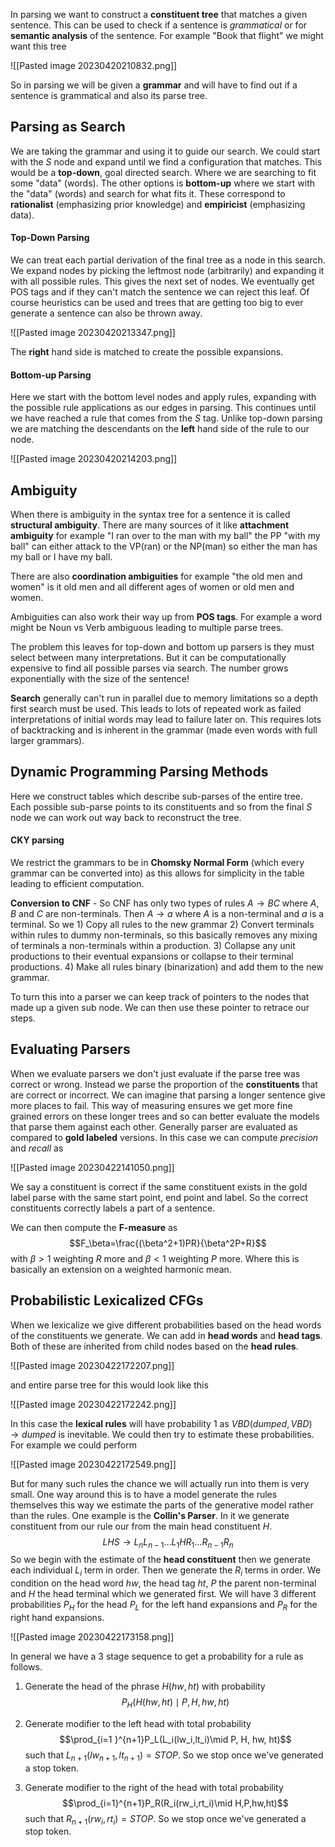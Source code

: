 In parsing we want to construct a **constituent tree** that matches a given sentence. This can be used to check if a sentence is *grammatical* or for **semantic analysis** of the sentence. For example "Book that flight" we might want this tree 

![[Pasted image 20230420210832.png]]

So in parsing we will be given a **grammar** and will have to find out if a sentence is grammatical and also its parse tree.

## Parsing as Search
We are taking the grammar and using it to guide our search. We could start with the $S$ node and expand until we find a configuration that matches. This would be a **top-down**, goal directed search. Where we are searching to fit some "data" (words). The other options is **bottom-up** where we start with the "data" (words) and search for what fits it. These correspond to **rationalist** (emphasizing prior knowledge) and **empiricist** (emphasizing data).

#### Top-Down Parsing
We can treat each partial derivation of the final tree as a node in this search. We expand nodes by picking the leftmost node (arbitrarily) and expanding it with all possible rules. This gives the next set of nodes. We eventually get POS tags and if they can't match the sentence we can reject this leaf. Of course heuristics can be used and trees that are getting too big to ever generate a sentence can also be thrown away.

![[Pasted image 20230420213347.png]]

The **right** hand side is matched to create the possible expansions.

#### Bottom-up Parsing
Here we start with the bottom level nodes and apply rules, expanding with the possible rule applications as our edges in parsing. This continues until we have reached a rule that comes from the $S$ tag. Unlike top-down parsing we are matching the descendants on the **left** hand side of the rule to our node.

![[Pasted image 20230420214203.png]]

## Ambiguity
When there is ambiguity in the syntax tree for a sentence it is called **structural ambiguity**. There are many sources of it like **attachment ambiguity** for example "I ran over to the man with my ball" the PP "with my ball" can either attack to the VP(ran) or the NP(man) so either the man has my ball or I have my ball.

There are also **coordination ambiguities** for example "the old men and women" is it old men and all different ages of women or old men and women.

Ambiguities can also work their way up from **POS tags**. For example a word might be Noun vs Verb ambiguous leading to multiple parse trees.

The problem this leaves for top-down and bottom up parsers is they must select between many interpretations. But it can be computationally expensive to find all possible parses via search. The number grows exponentially with the size of the sentence! 

**Search** generally can't run in parallel due to memory limitations so a depth first search must be used. This leads to lots of repeated work as failed interpretations of initial words may lead to failure later on. This requires lots of backtracking and is inherent in the grammar (made even words with full larger grammars).

## Dynamic Programming Parsing Methods
Here we construct tables which describe sub-parses of the entire tree. Each possible sub-parse points to its constituents and so from the final $S$ node we can work out way back to reconstruct the tree.

#### CKY parsing
We restrict the grammars to be in **Chomsky Normal Form** (which every grammar can be converted into) as this allows for simplicity in the table leading to efficient computation.

**Conversion to CNF** - So CNF has only two types of rules $A\to BC$ where $A,B$ and $C$ are non-terminals. Then $A\to a$ where $A$ is a non-terminal and $a$ is a terminal. So we 1) Copy all rules to the new grammar 2) Convert terminals within rules to dummy non-terminals, so this basically  removes any mixing of terminals a non-terminals within a production. 3) Collapse any unit productions to their eventual expansions or collapse to their terminal productions. 4) Make all rules binary (binarization) and add them to the new grammar.

To turn this into a parser we can keep track of pointers to the nodes that made up a given sub node. We can then use these pointer to retrace our steps.

## Evaluating Parsers
When we evaluate parsers we don't just evaluate if the parse tree was correct or wrong. Instead we parse the proportion of the **constituents** that are correct or incorrect. We can imagine that parsing a longer sentence give more places to fail. This way of measuring ensures we get more fine grained errors on these longer trees and so can better evaluate the models that parse them against each other. Generally parser are evaluated as compared to **gold labeled** versions. In this case we can compute *precision* and *recall* as 

![[Pasted image 20230422141050.png]]

We say a constituent is correct if the same constituent exists in the gold label parse with the same start point, end point and label. So the correct constituents correctly labels a part of a sentence.

We can then compute the **F-measure** as $$F_\beta=\frac{(\beta^2+1)PR}{\beta^2P+R}$$with $\beta>1$ weighting $R$ more and $\beta<1$ weighting $P$ more. Where this is basically an extension on a weighted harmonic mean.

## Probabilistic Lexicalized CFGs
When we lexicalize we give different probabilities based on the head words of the constituents we generate. We can add in **head words** and **head tags**. Both of these are inherited from child nodes based on the **head rules**.

![[Pasted image 20230422172207.png]]

and entire parse tree for this would look like this

![[Pasted image 20230422172242.png]]

In this case the **lexical rules** will have probability 1 as $VBD(dumped, VBD)\to dumped$ is inevitable. We could then try to estimate these probabilities. For example we could perform

![[Pasted image 20230422172549.png]]

But for many such rules the chance we will actually run into them is very small. One way around this is to have a model generate the rules themselves this way we estimate the parts of the generative model rather than the rules. One example is the **Collin's Parser**. In it we generate constituent from our rule our from the main head constituent $H$. $$LHS\to L_nL_{n-1}\dots L_1HR_1\dots R_{n-1}R_n$$So we begin with the estimate of the **head constituent** then we generate each individual $L_i$ term in order. Then we generate the $R_i$ terms in order. We condition on the head word $hw$, the head tag $ht$, $P$ the parent non-terminal and $H$ the head terminal which we generated first. We will have 3 different probabilities $P_H$ for the head $P_L$ for the left hand expansions and $P_R$ for the right hand expansions.

![[Pasted image 20230422173158.png]]

In general we have a 3 stage sequence to get a probability for a rule as follows. 

1. Generate the head of the phrase $H(hw, ht)$ with probability $$P_H(H(hw,ht)\mid P,H,hw,ht)$$
2. Generate modifier to the left head with total probability $$\prod_{i=1
   }^{n+1}P_L(L_i(lw_i,lt_i)\mid P, H, hw, ht)$$such that $L_{n+1}(lw_{n+1},lt_{n+1})=STOP$. So we stop once we've generated a stop token.

3. Generate modifier to the right of the head with total probability $$\prod_{i=1}^{n+1}P_R(R_i(rw_i,rt_i)\mid H,P,hw,ht)$$such that $R_{n+1}(rw_i,rt_i)=STOP$. So we stop once we've generated a stop token.